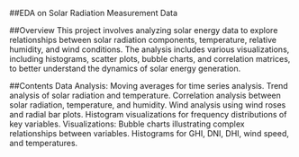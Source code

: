 ##EDA on Solar Radiation Measurement Data

##Overview
This project involves analyzing solar energy data to explore relationships between solar radiation components, temperature, relative humidity, 
and wind conditions. The analysis includes various visualizations, including histograms, scatter plots, bubble charts, and correlation matrices,
to better understand the dynamics of solar energy generation.

##Contents
Data Analysis:
Moving averages for time series analysis.
Trend analysis of solar radiation and temperature.
Correlation analysis between solar radiation, temperature, and humidity.
Wind analysis using wind roses and radial bar plots.
Histogram visualizations for frequency distributions of key variables.
Visualizations:
Bubble charts illustrating complex relationships between variables.
Histograms for GHI, DNI, DHI, wind speed, and temperatures.
